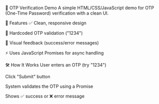 📱 OTP Verification Demo
A simple HTML/CSS/JavaScript demo for OTP (One-Time Password) verification with a clean UI.

🚀 Features
✅ Clean, responsive design

🔢 Hardcoded OTP validation ("1234")

🎨 Visual feedback (success/error messages)

⚡ Uses JavaScript Promises for async handling

🛠️ How It Works
User enters an OTP (try "1234")

Click "Submit" button

System validates the OTP using a Promise

Shows ✅ success or ❌ error message

